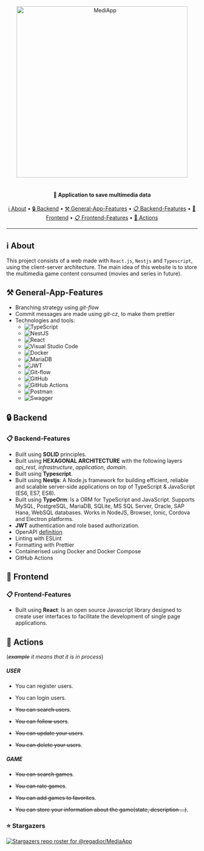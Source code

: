 <div align="center">
 <img
  width="450"
 alt="MediApp"
 src="https://i.imgur.com/SnC2s6s.png">
<br>
<br>

<h4>
  🚀 Application to save multimedia data
</h4>

 <a href="#ℹ️-about">ℹ️ About</a> •
 <a href="#-backend"> 🔒 Backend</a> •
 <a href="#-general-app-features"> ⚒ General-App-Features</a> •
 <a href="#-backend-features"> 📋 Backend-Features</a> •
 <a href="#-frontend"> 🔑 Frontend</a> •
 <a href="#-frontend-features"> 📋 Frontend-Features</a> •
 <a href="#-actions">🌚 Actions</a>

</div>

---

## ℹ️ About

This project consists of a web made with ` React.js `, `Nestjs` and `Typescript`, using the client-server architecture. The main idea of this website is to store the multimedia game content consumed (movies and series in future).

## ⚒ General-App-Features
- Branching strategy using *git-flow*
- Commit messages are made using *git-cz*, to make them prettier
- Technologies and tools:
  - ![TypeScript](https://img.shields.io/badge/typescript-%23007ACC.svg?&logo=typescript&logoColor=white)
  - ![NestJS](https://img.shields.io/badge/nestjs-%23E0234E.svg?&logo=nestjs&logoColor=white)
  - ![React](https://img.shields.io/badge/react-%2320232a.svg?&logo=react&logoColor=%2361DAFB)
  - ![Visual Studio Code](https://img.shields.io/badge/Visual%20Studio%20Code-0078d7.svg?&logo=visual-studio-code&logoColor=white)
  - ![Docker](https://img.shields.io/badge/docker-%230db7ed.svg?&logo=docker&logoColor=white)
  - ![MariaDB](https://img.shields.io/badge/MariaDB-003545?&logo=mariadb&logoColor=white)
  - ![JWT](https://img.shields.io/badge/JWT-black?&logo=JSON%20web%20tokens)
  - ![Git-flow](https://img.shields.io/badge/gitFlow-%23F05033.svg?&logo=git&logoColor=white)
  - ![GitHub](https://img.shields.io/badge/github-%23121011.svg?&logo=github&logoColor=white)
  - ![GitHub Actions](https://img.shields.io/badge/github%20actions-%232671E5.svg?&logo=githubactions&logoColor=white)
  - ![Postman](https://img.shields.io/badge/Postman-FF6C37?&logo=postman&logoColor=white)
  - ![Swagger](https://img.shields.io/badge/-Swagger-%23Clojure?&logo=swagger&logoColor=white)
## 🔒 Backend
### 📋 Backend-Features
- Built using **SOLID** principles.
- Built using **HEXAGONAL ARCHITECTURE** with the following layers *api_rest*, *infrastructure*, *application*, *domain*.
- Built using **Typescript**.
- Built using **Nestjs**: A Node.js framework for building efficient, reliable and scalable server-side applications on top of TypeScript & JavaScript (ES6, ES7, ES8).
- Built using **TypeOrm**: Is a ORM for TypeScript and JavaScript. Supports MySQL, PostgreSQL, MariaDB, SQLite, MS SQL Server, Oracle, SAP Hana, WebSQL databases. Works in NodeJS, Browser, Ionic, Cordova and Electron platforms.
- **JWT** authentication and role based authorization.
- OpenAPI [definition](MediApp.yaml)
- Linting with ESLint
- Formatting with Prettier
- Containerised using Docker and Docker Compose
- GitHub Actions


## 🔑 Frontend

### 📋 Frontend-Features
- Built using **React**: Is an open source Javascript library designed to create user interfaces to facilitate the development of single page applications.

## 🌚 Actions
(*~~example~~ it means that it is in process*)
##### USER

- You can register users.

- You can login users.

- ~~You can search users~~.

- ~~You can follow users~~.

- ~~You can update your users~~.

- ~~You can delete your users~~.

##### GAME
- ~~You can search games~~.

- ~~You can rate games~~.

- ~~You can add games to favorites~~.

- ~~You can store your information about the game(state, description ...)~~.

### ⭐ Stargazers

[![Stargazers repo roster for @regadior/MediaApp](https://reporoster.com/stars/regadior/MediaApp)](https://github.com/regadior/MediaApp/stargazers)

